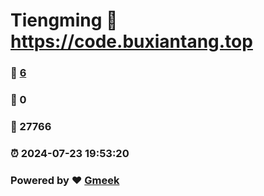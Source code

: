 # Tiengming :link: https://code.buxiantang.top 
### :page_facing_up: [6](https://code.buxiantang.top/tag.html) 
### :speech_balloon: 0 
### :hibiscus: 27766 
### :alarm_clock: 2024-07-23 19:53:20 
### Powered by :heart: [Gmeek](https://github.com/Meekdai/Gmeek)
